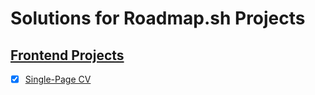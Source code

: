 # Solutions for Roadmap.sh Projects

## [Frontend Projects](https://roadmap.sh/frontend)

- [x] [Single-Page CV](https://roadmap.sh/projects/single-page-cv)

